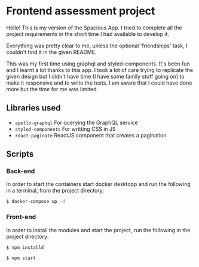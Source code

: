 # Frontend assessment project

Hello!
This is my version of the Spacious App.
I tried to complete all the project requirements in the short time I had available to develop it.

Everything was pretty clear to me, unless the optional 'friendships' task, I couldn't find it in the given README.

This was my first time using graphql and styled-components. It's been fun and I learnt a lot thanks to this app. I took a lot of care trying to replicate the given design but I didn't have time (I have some family stuff going on) to make it responsive and to write the tests. I am aware that I could have done more but the time for me was limited.


## Libraries used

- `apollo-graphql` For querying the GraphQL service
- `styled-components` For writting CSS in JS
- `react-paginate` ReactJS component that creates a pagination


## Scripts

### Back-end

In order to start the containers start docker desktopp and run the following in a terminal, from the project directory:

```sh
$ docker-compose up -d
```

### Front-end

In order to install the modules and start the project, run the following in the project directory:

```sh
$ npm installd
```

```sh
$ npm start
```

